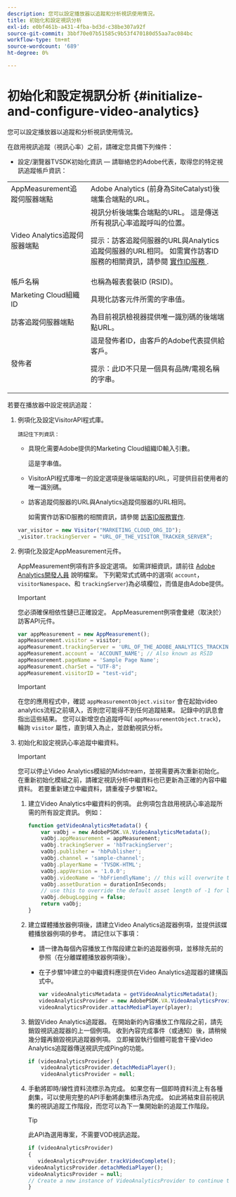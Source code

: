 ```yaml
---
description: 您可以設定播放器以追蹤和分析視訊使用情況。
title: 初始化和設定視訊分析
exl-id: e0bf461b-a431-4fba-bd3d-c38be307a92f
source-git-commit: 3bbf70e07b51585c9b53f470180d55aa7ac084bc
workflow-type: tm+mt
source-wordcount: '689'
ht-degree: 0%

---
```


# 初始化和設定視訊分析 {#initialize-and-configure-video-analytics}

您可以設定播放器以追蹤和分析視訊使用情況。

在啟用視訊追蹤（視訊心率）之前，請確定您具備下列條件：

* 設定/瀏覽器TVSDK初始化資訊 — 請聯絡您的Adobe代表，取得您的特定視訊追蹤帳戶資訊：

<table id="table_3565328ABBEE4605A92EAE1ADE5D6F84">
 <tbody>
  <tr>
   <td colname="col1"> AppMeasurement追蹤伺服器端點 </td>
   <td colname="col2"> Adobe Analytics (前身為SiteCatalyst)後端集合端點的URL。 </td>
  </tr>
  <tr>
   <td colname="col1"> Video Analytics追蹤伺服器端點 </td>
   <td colname="col2"> 視訊分析後端集合端點的URL。 這是傳送所有視訊心率追蹤呼叫的位置。 <p>提示：訪客追蹤伺服器的URL與Analytics追蹤伺服器的URL相同。 如需實作訪客ID服務的相關資訊，請參閱 <a href="https://experienceleague.adobe.com/docs/id-service/using/implementation/setup-target.html?lang=en" format="html" scope="external"> 實作ID服務 </a>. </p> </td>
  </tr>
  <tr>
   <td colname="col1"> 帳戶名稱 </td>
   <td colname="col2"> 也稱為報表套裝ID (RSID)。 </td>
  </tr>
  <tr>
   <td colname="col1"> Marketing Cloud組織ID </td>
   <td colname="col2"> 具現化訪客元件所需的字串值。 </td>
  </tr>
  <tr>
   <td colname="col1"> 訪客追蹤伺服器端點 </td>
   <td colname="col2"> 為目前視訊檢視器提供唯一識別碼的後端端點URL。 </td>
  </tr>
  <tr>
   <td colname="col1"> 發佈者 </td>
   <td colname="col2"> 這是發佈者ID，由客戶的Adobe代表提供給客戶。 <p>提示：此ID不只是一個具有品牌/電視名稱的字串。 </p> </td>
  </tr>
 </tbody>
</table>

若要在播放器中設定視訊追蹤：

1. 例項化及設定VisitorAPI程式庫。

       請記住下列資訊：
   
   * 具現化需要Adobe提供的Marketing Cloud組織ID輸入引數。

      這是字串值。
   * VisitorAPI程式庫唯一的設定選項是後端端點的URL，可提供目前使用者的唯一識別碼。
   * 訪客追蹤伺服器的URL與Analytics追蹤伺服器的URL相同。

      如需實作訪客ID服務的相關資訊，請參閱 [訪客ID服務實作](https://experienceleague.adobe.com/docs/id-service/using/implementation/setup-target.html?lang=en).

   ```js
   var_visitor = new Visitor("MARKETING_CLOUD_ORG_ID");
   _visitor.trackingServer = "URL_OF_THE_VISITOR_TRACKER_SERVER”;
   ```

2. 例項化及設定AppMeasurement元件。

   AppMeasurement例項有許多設定選項。 如需詳細資訊，請前往 [Adobe Analytics開發人員](https://microsite.omniture.com/t2/help/en_US/reference/#Developer) 說明檔案。 下列範常式式碼中的選項( `account`， `visitorNamespace`、和 `trackingServer`)為必填欄位，而值是由Adobe提供。

   >[!IMPORTANT]
   >
   >您必須確保相依性鏈已正確設定。 AppMeasurement例項會彙總（取決於）訪客API元件。

   ```js
   var appMeasurement = new AppMeasurement();
   appMeasurement.visitor = visitor;
   appMeasurement.trackingServer = 'URL_OF_THE_ADOBE_ANALYTICS_TRACKING_SERVER';
   appMeasurement.account = 'ACCOUNT_NAME'; // Also known as RSID
   appMeasurement.pageName = 'Sample Page Name';
   appMeasurement.charSet = "UTF-8";
   appMeasurement.visitorID = "test-vid";
   ```

   >[!IMPORTANT]
   >
   >在您的應用程式中，確認 `appMeasurementObject.visitor` 會在起始video analytics流程之前填入，否則您可能得不到任何追蹤結果。 記錄中的訊息會指出這些結果。 您可以新增空白追蹤呼叫( `appMeasurementObject.track`)，輪詢 `visitor` 屬性，直到填入為止，並啟動視訊分析。

3. 初始化和設定視訊心率追蹤中繼資料。

   >[!IMPORTANT]
   >
   >您可以停止Video Analytics模組的Midstream，並視需要再次重新初始化。 在重新初始化模組之前，請確定視訊分析中繼資料也已更新為正確的內容中繼資料。 若要重新建立中繼資料，請重複子步驟1和2。

   1. 建立Video Analytics中繼資料的例項。
此例項包含啟用視訊心率追蹤所需的所有設定資訊。 例如：

      ```js
      function getVideoAnalyticsMetadata() {
          var vaObj = new AdobePSDK.VA.VideoAnalyticsMetadata();
          vaObj.appMeasurement = appMeasurement;
          vaObj.trackingServer = 'hbTrackingServer';
          vaObj.publisher = 'hbPublisher';
          vaObj.channel = 'sample-channel';
          vaObj.playerName = 'TVSDK-HTML';
          vaObj.appVersion = '1.0.0';
          vaObj.videoName = 'hbFriendlyName'; // this will overwrite the ContextData variable a.media.friendlyName
          vaObj.assetDuration = durationInSeconds;
          // use this to override the default asset length of -1 for live streams
          vaObj.debugLogging = false;
          return vaObj;
      }
      ```

   2. 建立媒體播放器例項後，請建立Video Analytics追蹤器例項，並提供該媒體播放器例項的參考。
請記住以下事項：

      * 請一律為每個內容播放工作階段建立新的追蹤器例項，並移除先前的參照（在分離媒體播放器例項後）。
      * 在子步驟1中建立的中繼資料應提供在Video Analytics追蹤器的建構函式中。

         ```js
         var videoAnalyticsMetadata = getVideoAnalyticsMetadata();
         videoAnalyticsProvider = new AdobePSDK.VA.VideoAnalyticsProvider(videoAnalyticsMetadata);
         videoAnalyticsProvider.attachMediaPlayer(player);
         ```
   3. 銷毀Video Analytics追蹤器。
在開始新的內容播放工作階段之前，請先銷毀視訊追蹤器的上一個例項。 收到內容完成事件（或通知）後，請稍候幾分鐘再銷毀視訊追蹤器例項。 立即摧毀執行個體可能會干擾Video Analytics追蹤器傳送視訊完成Ping的功能。

      ```js
      if (videoAnalyticsProvider) {
          videoAnalyticsProvider.detachMediaPlayer();
          videoAnalyticsProvider = null;
      ```

   4. 手動將即時/線性資料流標示為完成。
如果您有一個即時資料流上有各種劇集，可以使用完整的API手動將劇集標示為完成。 如此將結束目前視訊集的視訊追蹤工作階段，而您可以為下一集開始新的追蹤工作階段。
      >[!TIP]
      >
      >此API為選用專案，不需要VOD視訊追蹤。

      ```js
      if (videoAnalyticsProvider)
      {
         videoAnalyticsProvider.trackVideoComplete();
      videoAnalyticsProvider.detachMediaPlayer();
      videoAnalyticsProvider = null;
      // Create a new instance of VideoAnalyticsProvider to continue tracking.
      }
      ```
